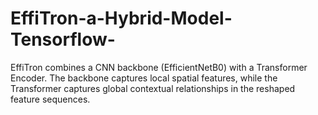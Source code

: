 # EffiTron-a-Hybrid-Model-Tensorflow-
EffiTron combines a CNN backbone (EfficientNetB0) with a Transformer Encoder. The backbone captures local spatial features, while the Transformer captures global contextual relationships in the reshaped feature sequences.
